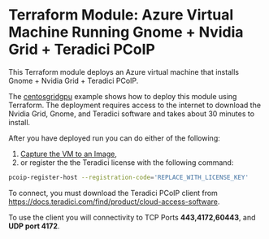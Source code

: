 # Terraform Module: Azure Virtual Machine Running Gnome + Nvidia Grid + Teradici PCoIP

This Terraform module deploys an Azure virtual machine that installs Gnome + Nvidia Grid + Teradici PCoIP.

The [centosgridgpu](../../examples/centosgridgpu) example shows how to deploy this module using Terraform.  The deployment requires access to the internet to download the Nvidia Grid, Gnome, and Teradici software and takes about 30 minutes to install.

After you have deployed run you can do either of the following:
1. [Capture the VM to an Image](../../examples/centos#next-steps-image-capture), 
2. or register the the Teradici license with the following command: 

```bash
pcoip-register-host --registration-code='REPLACE_WITH_LICENSE_KEY'
```

To connect, you must download the Teradici PCoIP client from https://docs.teradici.com/find/product/cloud-access-software.

To use the client you will connectivity to TCP Ports **443,4172,60443**, and **UDP port 4172**.